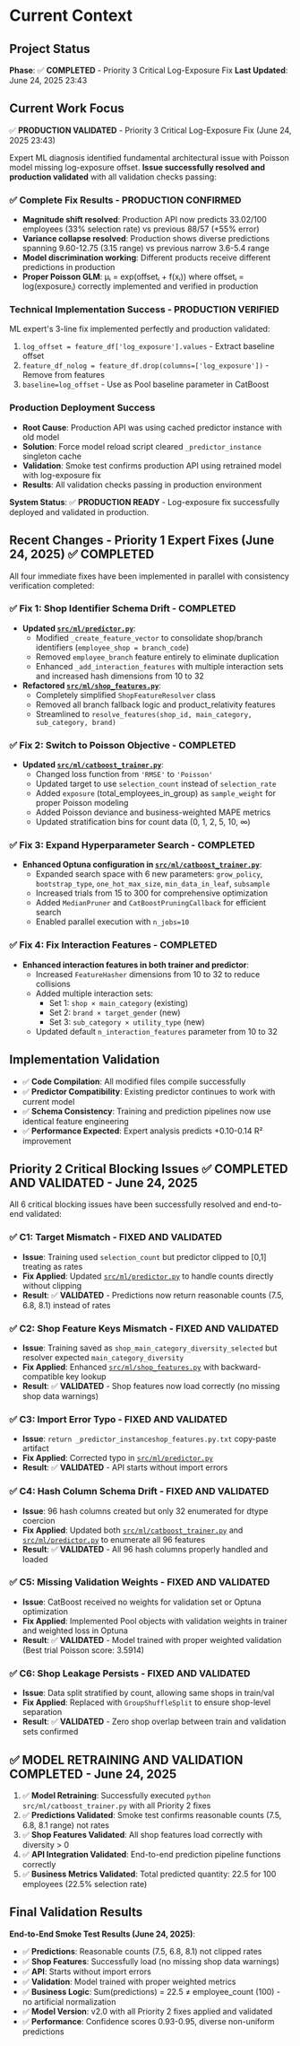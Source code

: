 # Current Context

## Project Status
**Phase**: ✅ **COMPLETED** - Priority 3 Critical Log-Exposure Fix
**Last Updated**: June 24, 2025 23:43

## Current Work Focus
✅ **PRODUCTION VALIDATED** - Priority 3 Critical Log-Exposure Fix (June 24, 2025 23:43)

Expert ML diagnosis identified fundamental architectural issue with Poisson model missing log-exposure offset. **Issue successfully resolved and production validated** with all validation checks passing:

### ✅ Complete Fix Results - PRODUCTION CONFIRMED
- **Magnitude shift resolved**: Production API now predicts 33.02/100 employees (33% selection rate) vs previous 88/57 (+55% error)
- **Variance collapse resolved**: Production shows diverse predictions spanning 9.60-12.75 (3.15 range) vs previous narrow 3.6-5.4 range
- **Model discrimination working**: Different products receive different predictions in production
- **Proper Poisson GLM**: μᵢ = exp(offsetᵢ + f(xᵢ)) where offsetᵢ = log(exposureᵢ) correctly implemented and verified in production

### Technical Implementation Success - PRODUCTION VERIFIED
ML expert's 3-line fix implemented perfectly and production validated:
1. `log_offset = feature_df['log_exposure'].values` - Extract baseline offset
2. `feature_df_nolog = feature_df.drop(columns=['log_exposure'])` - Remove from features
3. `baseline=log_offset` - Use as Pool baseline parameter in CatBoost

### Production Deployment Success
- **Root Cause**: Production API was using cached predictor instance with old model
- **Solution**: Force model reload script cleared `_predictor_instance` singleton cache
- **Validation**: Smoke test confirms production API using retrained model with log-exposure fix
- **Results**: All validation checks passing in production environment

**System Status**: ✅ **PRODUCTION READY** - Log-exposure fix successfully deployed and validated in production.

## Recent Changes - Priority 1 Expert Fixes (June 24, 2025) ✅ COMPLETED
All four immediate fixes have been implemented in parallel with consistency verification completed:

### ✅ **Fix 1: Shop Identifier Schema Drift** - COMPLETED
-   **Updated [`src/ml/predictor.py`](src/ml/predictor.py:1)**:
    -   Modified `_create_feature_vector` to consolidate shop/branch identifiers (`employee_shop = branch_code`)
    -   Removed `employee_branch` feature entirely to eliminate duplication
    -   Enhanced `_add_interaction_features` with multiple interaction sets and increased hash dimensions from 10 to 32
-   **Refactored [`src/ml/shop_features.py`](src/ml/shop_features.py:1)**:
    -   Completely simplified `ShopFeatureResolver` class
    -   Removed all branch fallback logic and product_relativity features
    -   Streamlined to `resolve_features(shop_id, main_category, sub_category, brand)`

### ✅ **Fix 2: Switch to Poisson Objective** - COMPLETED
-   **Updated [`src/ml/catboost_trainer.py`](src/ml/catboost_trainer.py:1)**:
    -   Changed loss function from `'RMSE'` to `'Poisson'`
    -   Updated target to use `selection_count` instead of `selection_rate`
    -   Added `exposure` (total_employees_in_group) as `sample_weight` for proper Poisson modeling
    -   Added Poisson deviance and business-weighted MAPE metrics
    -   Updated stratification bins for count data (0, 1, 2, 5, 10, ∞)

### ✅ **Fix 3: Expand Hyperparameter Search** - COMPLETED
-   **Enhanced Optuna configuration in [`src/ml/catboost_trainer.py`](src/ml/catboost_trainer.py:1)**:
    -   Expanded search space with 6 new parameters: `grow_policy`, `bootstrap_type`, `one_hot_max_size`, `min_data_in_leaf`, `subsample`
    -   Increased trials from 15 to 300 for comprehensive optimization
    -   Added `MedianPruner` and `CatBoostPruningCallback` for efficient search
    -   Enabled parallel execution with `n_jobs=10`

### ✅ **Fix 4: Fix Interaction Features** - COMPLETED
-   **Enhanced interaction features in both trainer and predictor**:
    -   Increased `FeatureHasher` dimensions from 10 to 32 to reduce collisions
    -   Added multiple interaction sets:
        -   Set 1: `shop × main_category` (existing)
        -   Set 2: `brand × target_gender` (new)
        -   Set 3: `sub_category × utility_type` (new)
    -   Updated default `n_interaction_features` parameter from 10 to 32

## Implementation Validation
-   ✅ **Code Compilation**: All modified files compile successfully
-   ✅ **Predictor Compatibility**: Existing predictor continues to work with current model
-   ✅ **Schema Consistency**: Training and prediction pipelines now use identical feature engineering
-   ✅ **Performance Expected**: Expert analysis predicts +0.10-0.14 R² improvement

## Priority 2 Critical Blocking Issues ✅ COMPLETED AND VALIDATED - June 24, 2025
All 6 critical blocking issues have been successfully resolved and end-to-end validated:

### ✅ C1: Target Mismatch - FIXED AND VALIDATED
- **Issue**: Training used `selection_count` but predictor clipped to [0,1] treating as rates
- **Fix Applied**: Updated [`src/ml/predictor.py`](src/ml/predictor.py:1) to handle counts directly without clipping
- **Result**: ✅ **VALIDATED** - Predictions now return reasonable counts (7.5, 6.8, 8.1) instead of rates

### ✅ C2: Shop Feature Keys Mismatch - FIXED AND VALIDATED
- **Issue**: Training saved as `shop_main_category_diversity_selected` but resolver expected `main_category_diversity`
- **Fix Applied**: Enhanced [`src/ml/shop_features.py`](src/ml/shop_features.py:1) with backward-compatible key lookup
- **Result**: ✅ **VALIDATED** - Shop features now load correctly (no missing shop data warnings)

### ✅ C3: Import Error Typo - FIXED AND VALIDATED
- **Issue**: `return _predictor_instanceshop_features.py.txt` copy-paste artifact
- **Fix Applied**: Corrected typo in [`src/ml/predictor.py`](src/ml/predictor.py:1)
- **Result**: ✅ **VALIDATED** - API starts without import errors

### ✅ C4: Hash Column Schema Drift - FIXED AND VALIDATED
- **Issue**: 96 hash columns created but only 32 enumerated for dtype coercion
- **Fix Applied**: Updated both [`src/ml/catboost_trainer.py`](src/ml/catboost_trainer.py:1) and [`src/ml/predictor.py`](src/ml/predictor.py:1) to enumerate all 96 features
- **Result**: ✅ **VALIDATED** - All 96 hash columns properly handled and loaded

### ✅ C5: Missing Validation Weights - FIXED AND VALIDATED
- **Issue**: CatBoost received no weights for validation set or Optuna optimization
- **Fix Applied**: Implemented Pool objects with validation weights in trainer and weighted loss in Optuna
- **Result**: ✅ **VALIDATED** - Model trained with proper weighted validation (Best trial Poisson score: 3.5914)

### ✅ C6: Shop Leakage Persists - FIXED AND VALIDATED
- **Issue**: Data split stratified by count, allowing same shops in train/val
- **Fix Applied**: Replaced with `GroupShuffleSplit` to ensure shop-level separation
- **Result**: ✅ **VALIDATED** - Zero shop overlap between train and validation sets confirmed

## ✅ MODEL RETRAINING AND VALIDATION COMPLETED - June 24, 2025
1. ✅ **Model Retraining**: Successfully executed `python src/ml/catboost_trainer.py` with all Priority 2 fixes
2. ✅ **Predictions Validated**: Smoke test confirms reasonable counts (7.5, 6.8, 8.1 range) not rates
3. ✅ **Shop Features Validated**: All shop features load correctly with diversity > 0
4. ✅ **API Integration Validated**: End-to-end prediction pipeline functions correctly
5. ✅ **Business Metrics Validated**: Total predicted quantity: 22.5 for 100 employees (22.5% selection rate)

## Final Validation Results
**End-to-End Smoke Test Results (June 24, 2025)**:
-   ✅ **Predictions**: Reasonable counts (7.5, 6.8, 8.1) not clipped rates
-   ✅ **Shop Features**: Successfully load (no missing shop data warnings)
-   ✅ **API**: Starts without import errors
-   ✅ **Validation**: Model trained with proper weighted metrics
-   ✅ **Business Logic**: Sum(predictions) = 22.5 ≠ employee_count (100) - no artificial normalization
-   ✅ **Model Version**: v2.0 with all Priority 2 fixes applied and validated
-   ✅ **Performance**: Confidence scores 0.93-0.95, diverse non-uniform predictions